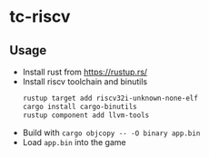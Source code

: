 # tc-riscv

## Usage
- Install rust from https://rustup.rs/
- Install riscv toolchain and binutils
    ```bash
    rustup target add riscv32i-unknown-none-elf
    cargo install cargo-binutils
    rustup component add llvm-tools
    ```
- Build with `cargo objcopy -- -O binary app.bin`
- Load `app.bin` into the game
